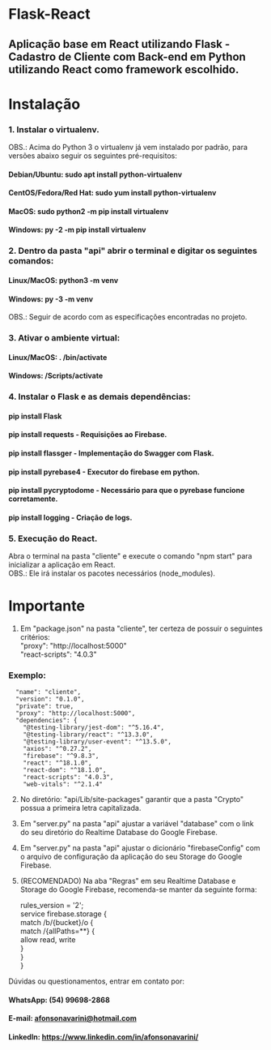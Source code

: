 # Flask-React

## Aplicação base em React utilizando Flask - Cadastro de Cliente com Back-end em Python utilizando React como framework escolhido.

# Instalação

### 1. Instalar o virtualenv.

   OBS.: Acima do Python 3 o virtualenv já vem instalado por padrão, para versões abaixo seguir os seguintes pré-requisitos:
   
   #### Debian/Ubuntu: sudo apt install python-virtualenv
   #### CentOS/Fedora/Red Hat: sudo yum install python-virtualenv
   #### MacOS: sudo python2 -m pip install virtualenv
   #### Windows: py -2 -m pip install virtualenv
   
### 2. Dentro da pasta "api" abrir o terminal e digitar os seguintes comandos:

   #### Linux/MacOS: python3 -m venv <nome do ambiente>
   #### Windows: py -3 -m venv <nome do ambiente>
   OBS.: Seguir de acordo com as especificações encontradas no projeto.
  
### 3. Ativar o ambiente virtual:
  
  #### Linux/MacOS: . <nome do ambiente>/bin/activate
  #### Windows: <nome do ambiente>/Scripts/activate
  
 ### 4. Instalar o Flask e as demais dependências:
  
  #### pip install Flask
  
  #### pip install requests - Requisições ao Firebase.
  #### pip install flassger - Implementação do Swagger com Flask.
  #### pip install pyrebase4 - Executor do firebase em python.
  #### pip install pycryptodome - Necessário para que o pyrebase funcione corretamente.
  #### pip install logging - Criação de logs.
  
### 5. Execução do React.
  
  Abra o terminal na pasta "cliente" e execute o comando "npm start" para inicializar a aplicação em React.\
  OBS.: Ele irá instalar os pacotes necessários (node_modules).
  
# Importante
  
  1. Em "package.json" na pasta "cliente", ter certeza de possuir o seguintes critérios:\
      "proxy": "http://localhost:5000" \
      "react-scripts": "4.0.3"
  
  ### Exemplo:
      "name": "cliente",
      "version": "0.1.0",
      "private": true,
      "proxy": "http://localhost:5000",
      "dependencies": {
        "@testing-library/jest-dom": "^5.16.4",
        "@testing-library/react": "^13.3.0",
        "@testing-library/user-event": "^13.5.0",
        "axios": "^0.27.2",
        "firebase": "^9.8.3",
        "react": "^18.1.0",
        "react-dom": "^18.1.0",
        "react-scripts": "4.0.3",
        "web-vitals": "^2.1.4"
 
  2. No diretório: "api/Lib/site-packages" garantir que a pasta "Crypto" possua a primeira letra capitalizada.
  
  3. Em "server.py" na pasta "api" ajustar a variável "database" com o link do seu diretório do Realtime Database do Google Firebase.
  
  4. Em "server.py" na pasta "api" ajustar o dicionário "firebaseConfig" com o arquivo de configuração da aplicação do seu Storage do Google Firebase.
  
  5. (RECOMENDADO) Na aba "Regras" em seu Realtime Database e Storage do Google Firebase, recomenda-se manter da seguinte forma:
  
        rules_version = '2';\
        service firebase.storage {\
        match /b/{bucket}/o {\
          match /{allPaths=**} {\
            allow read, write\
            }\
        }\
      }
  
  Dúvidas ou questionamentos, entrar em contato por:
  #### WhatsApp: (54) 99698-2868
  #### E-mail: afonsonavarini@hotmail.com
  #### LinkedIn: https://www.linkedin.com/in/afonsonavarini/
  
